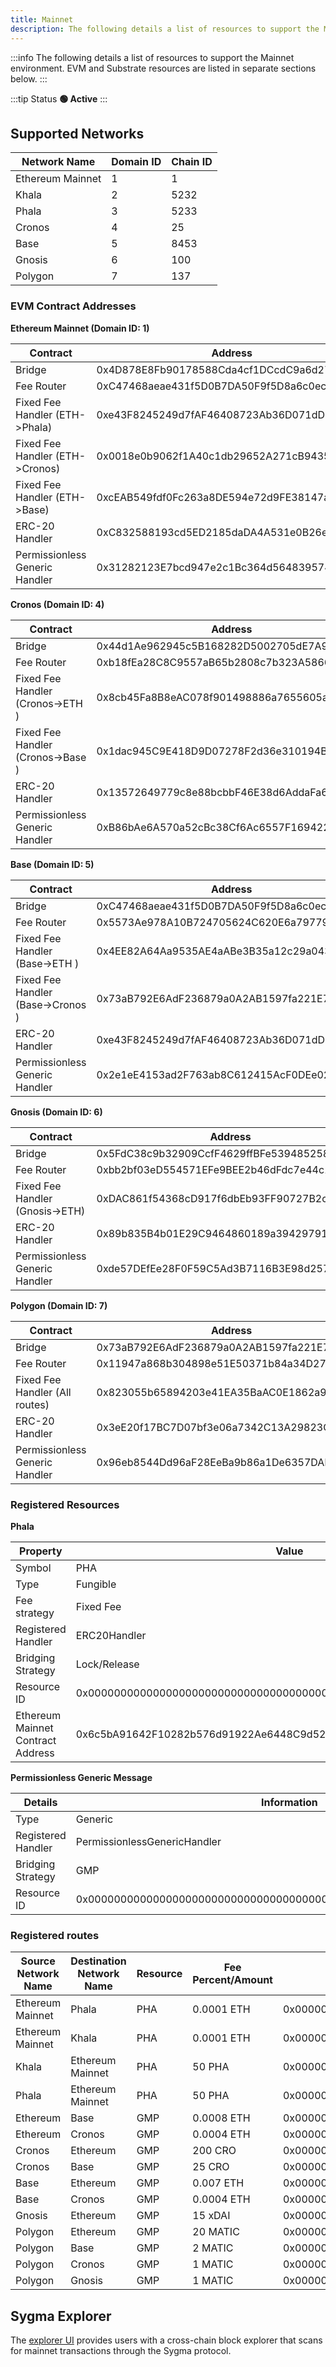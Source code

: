 ```yaml
---
title: Mainnet
description: The following details a list of resources to support the Mainnet environment.
---
```


:::info
The following details a list of resources to support the Mainnet environment. EVM and Substrate resources are listed in separate sections below.
:::

:::tip Status
**🟢 Active**
:::

## Supported Networks

| Network Name     | Domain ID | Chain ID |
| ---------------- | --------- | -------- |
| Ethereum Mainnet | 1         | 1        |
| Khala            | 2         | 5232     |
| Phala            | 3         | 5233     |
| Cronos           | 4         | 25       |
| Base             | 5         | 8453     |
| Gnosis           | 6         | 100      |
| Polygon          | 7         | 137      |

### EVM Contract Addresses

**Ethereum Mainnet (Domain ID: 1)**

| Contract                           | Address                                    |
| ---------------------------------- | ------------------------------------------ |
| Bridge                             | 0x4D878E8Fb90178588Cda4cf1DCcdC9a6d2757089 |
| Fee Router                         | 0xC47468aeae431f5D0B7DA50F9f5D8a6c0eca4789 |
| Fixed Fee Handler (ETH->Phala)     | 0xe43F8245249d7fAF46408723Ab36D071dD85D7BB |
| Fixed Fee Handler (ETH->Cronos)    | 0x0018e0b9062f1A40c1db29652A271cB94354d572 |
| Fixed Fee Handler (ETH->Base)      | 0xcEAB549fdf0Fc263a8DE594e72d9FE38147aFca3 |
| ERC-20 Handler                     | 0xC832588193cd5ED2185daDA4A531e0B26eC5B830 |
| Permissionless Generic Handler     | 0x31282123E7bcd947e2c1Bc364d564839574fAdCD |

**Cronos (Domain ID: 4)**

| Contract                           | Address                                    |
| ---------------------------------- | ------------------------------------------ |
| Bridge                             | 0x44d1Ae962945c5B168282D5002705dE7A9B84657 |
| Fee Router                         | 0xb18fEa28C8C9557aB65b2808c7b323A586687740 |
| Fixed Fee Handler (Cronos->ETH )   | 0x8cb45Fa8B8eAC078f901498886a7655605a3d15a |
| Fixed Fee Handler (Cronos->Base )  | 0x1dac945C9E418D9D07278F2d36e310194BaaB24c |
| ERC-20 Handler                     | 0x13572649779c8e88bcbbF46E38d6AddaFa6Ba4f1 |
| Permissionless Generic Handler     | 0xB86bAe6A570a52cBc38Cf6Ac6557F169422cDf30 |
 
**Base (Domain ID: 5)**

| Contract                           | Address                                    |
| ---------------------------------- | ------------------------------------------ |
| Bridge                             | 0xC47468aeae431f5D0B7DA50F9f5D8a6c0eca4789 |
| Fee Router                         | 0x5573Ae978A10B724705624C620E6a7977935c721 |
| Fixed Fee Handler (Base->ETH )     | 0x4EE82A64Aa9535AE4aABe3B35a12c29a0430A951 |
| Fixed Fee Handler (Base->Cronos )  | 0x73aB792E6AdF236879a0A2AB1597fa221E736a0d |
| ERC-20 Handler                     | 0xe43F8245249d7fAF46408723Ab36D071dD85D7BB |
| Permissionless Generic Handler     | 0x2e1eE4153ad2F763ab8C612415AcF0DEe02Bc79B |

**Gnosis (Domain ID: 6)**

| Contract                           | Address                                    |
| ---------------------------------- | ------------------------------------------ |
| Bridge                             | 0x5FdC38c9b32909CcfF4629ffBFe5394852584C59 |
| Fee Router                         | 0xbb2bf03eD554571EFe9BEE2b46dFdc7e44c157e4 |
| Fixed Fee Handler (Gnosis->ETH)    | 0xDAC861f54368cD917f6dbEb93FF90727B2c37cB2 |
| ERC-20 Handler                     | 0x89b835B4b01E29C9464860189a394297913fD65B |
| Permissionless Generic Handler     | 0xde57DEfEe28F0F59C5Ad3B7116B3E98d257f6f27 |

**Polygon (Domain ID: 7)**

| Contract                           | Address                                    |
| ---------------------------------- | ------------------------------------------ |
| Bridge                             | 0x73aB792E6AdF236879a0A2AB1597fa221E736a0d |
| Fee Router                         | 0x11947a868b304898e51E50371b84a34D278026e5 |
| Fixed Fee Handler (All routes)     | 0x823055b65894203e41EA35BaAC0E1862a9C07E6D |
| ERC-20 Handler                     | 0x3eE20f17BC7D07bf3e06a7342C13A29823C22Ad5 |
| Permissionless Generic Handler     | 0x96eb8544Dd96aF28EeBa9b86a1De6357DAb519F6 |

### Registered Resources

**Phala**

| Property                          | Value                                                              |
| --------------------------------- | ------------------------------------------------------------------ |
| Symbol                            | PHA                                                                |
| Type                              | Fungible                                                           |
| Fee strategy                      | Fixed Fee                                                          |
| Registered Handler                | ERC20Handler                                                       |
| Bridging Strategy                 | Lock/Release                                                       |
| Resource ID                       | 0x0000000000000000000000000000000000000000000000000000000000000001 |
| Ethereum Mainnet Contract Address | 0x6c5bA91642F10282b576d91922Ae6448C9d52f4E                         |

**Permissionless Generic Message**

| Details            | Information                                                        |
| ------------------ | ------------------------------------------------------------------ |
| Type               | Generic                                                            |
| Registered Handler | PermissionlessGenericHandler                                       |
| Bridging Strategy  | GMP                                                                |
| Resource ID        | 0x0000000000000000000000000000000000000000000000000000000000000000 |

### Registered routes

| Source Network Name | Destination Network Name | Resource | Fee Percent/Amount | Resource ID                                                        |
| ------------------- | ------------------------ | -------- | ------------------ | ------------------------------------------------------------------ |
| Ethereum Mainnet    | Phala                    | PHA      | 0.0001 ETH         | 0x0000000000000000000000000000000000000000000000000000000000000001 |
| Ethereum Mainnet    | Khala                    | PHA      | 0.0001 ETH         | 0x0000000000000000000000000000000000000000000000000000000000000001 |
| Khala               | Ethereum Mainnet         | PHA      | 50 PHA             | 0x0000000000000000000000000000000000000000000000000000000000000001 |
| Phala               | Ethereum Mainnet         | PHA      | 50 PHA             | 0x0000000000000000000000000000000000000000000000000000000000000001 |
| Ethereum            | Base                     | GMP      | 0.0008 ETH         | 0x0000000000000000000000000000000000000000000000000000000000000000 |
| Ethereum            | Cronos                   | GMP      | 0.0004 ETH         | 0x0000000000000000000000000000000000000000000000000000000000000000 |
| Cronos              | Ethereum                 | GMP      | 200 CRO            | 0x0000000000000000000000000000000000000000000000000000000000000000 |
| Cronos              | Base                     | GMP      | 25 CRO             | 0x0000000000000000000000000000000000000000000000000000000000000000 |
| Base                | Ethereum                 | GMP      | 0.007 ETH          | 0x0000000000000000000000000000000000000000000000000000000000000000 |
| Base                | Cronos                   | GMP      | 0.0004 ETH         | 0x0000000000000000000000000000000000000000000000000000000000000000 |
| Gnosis              | Ethereum                 | GMP      | 15 xDAI            | 0x0000000000000000000000000000000000000000000000000000000000000000 |
| Polygon             | Ethereum                 | GMP      | 20 MATIC           | 0x0000000000000000000000000000000000000000000000000000000000000000 |
| Polygon             | Base                     | GMP      | 2 MATIC            | 0x0000000000000000000000000000000000000000000000000000000000000000 |
| Polygon             | Cronos                   | GMP      | 1 MATIC            | 0x0000000000000000000000000000000000000000000000000000000000000000 |
| Polygon             | Gnosis                   | GMP      | 1 MATIC            | 0x0000000000000000000000000000000000000000000000000000000000000000 |


## Sygma Explorer

The [explorer UI](https://scan.buildwithsygma.com/) provides users with a cross-chain block explorer that scans for mainnet transactions through the Sygma protocol. 
